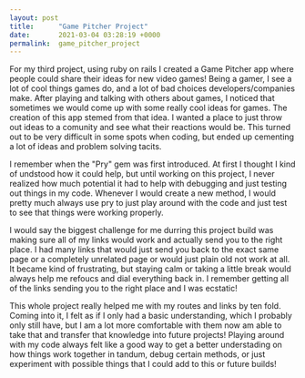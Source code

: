 ```yaml
---
layout: post
title:      "Game Pitcher Project"
date:       2021-03-04 03:28:19 +0000
permalink:  game_pitcher_project
---
```



For my third project, using ruby on rails I created a Game Pitcher app where people could share their ideas for new video games! Being a gamer, I see a lot of cool things games do, and a lot of bad choices developers/companies make. After playing and talking with others about games, I noticed that sometimes we would come up with some really cool ideas for games. The creation of this app stemed from that idea. I wanted a place to just throw out ideas to a comunity and see what their reactions would be. This turned out to be very difficult in some spots when coding, but ended up cementing a lot of ideas and problem solving tacits. 

I remember when the "Pry" gem was first introduced. At first I thought I kind of undstood how it could help, but until working on this project, I never realized how much potential it had to help with debugging and just testing out things in my code. Whenever I would create a new method, I would pretty much always use pry to just play around with the code and just test to see that things were working properly.

I would say the biggest challenge for me durring this project build was making sure all of my links would work and actually send you to the right place. I had many links that would just send you back to the exact same page or a completely unrelated page or would just plain old not work at all. It became kind of frustrating, but staying calm or taking a little break would always help me refoucs and dial everything back in. I remember getting all of the links sending you to the right place and I was ecstatic!

This whole project really helped me with my routes and links by ten fold. Coming into it, I felt as if I only had a basic understanding, which I probably only still have, but I am a lot more comfortable with them now am able to take that and transfer that knowledge into future projects! Playing around with my code always felt like a good way to get a better understading on how things work together in tandum, debug certain methods, or just experiment with possible things that I could add to this or future builds!
